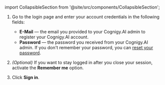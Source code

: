 import CollapsibleSection from '@site/src/components/CollapsibleSection';

1. Go to the login page and enter your account credentials in the following fields:

    - **E-Mail** — the email you provided to your Cognigy.AI admin to register your Cognigy.AI account.
    - **Password** — the password you received from your Cognigy.AI admin. If you don't remember your password, you can [reset your password](https://docs.cognigy.com/ai/installation/access-to-cognigy-ai/#reset-password).

2. _(Optional)_ If you want to stay logged in after you close your session, activate the **Remember me** option.
3. Click **Sign in**.